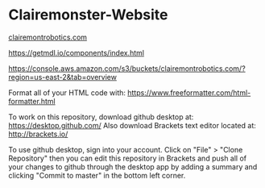 # Clairemonster-Website
<a href="http://clairemontrobotics.com">clairemontrobotics.com</a>


https://getmdl.io/components/index.html

https://console.aws.amazon.com/s3/buckets/clairemontrobotics.com/?region=us-east-2&tab=overview

Format all of your HTML code with: https://www.freeformatter.com/html-formatter.html

To work on this repository, download github desktop at: https://desktop.github.com/ 
Also download Brackets text editor located at: http://brackets.io/

To use github desktop, sign into your account.  Click on "File" > "Clone Repository" then you can edit this repository in Brackets and push all of your changes to github through the desktop app by adding a summary and clicking "Commit to master" in the bottom left corner. 
